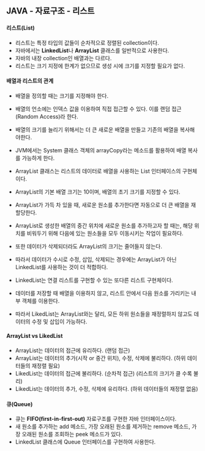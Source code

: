 ## JAVA - 자료구조 - 리스트

#### 리스트(List)

- 리스트는 특정 타입의 값들이 순차적으로 정렬된 collection이다.
- 자바에서는 **LinkedList**나 **ArrayList** 클래스를 일반적으로 사용한다.
- 자바의 내장 collection인 배열과는 다르다.
- 리스트는 크기 지정에 한계가 없으므로 생성 시에 크기를 지정할 필요가 없다.



#### 배열과 리스트의 관계

- 배열을 정의할 때는 크기를 지정해야 한다.
- 배열의 언소에는 인덱스 값을 이용하여 직접 접근할 수 있다. 이를 랜덤 접근(Random Access)라 한다.
- 배열의 크기를 늘리기 위해서는 더 큰 새로운 배열을 만들고 기존의 배열을 복사해야한다.
- JVM에서는 System 클래스 객체의 arrayCopy라는 메소드를 활용하여 배열 복사를 가능하게 한다.



- ArrayList 클래스는 리스트의 데이터로 배열을 사용하는 List 인터페이스의 구현체이다.
- ArrayList의 기본 배열 크기는 10이며, 배열의 초기 크기를 지정할 수 있다.
- ArrayList가 가득 차 있을 때, 새로운 원소를 추가한다면 자동으로 더 큰 배열을 재할당한다.
- ArrayList로 생성한 배열의 중간 위치에 새로운 원소를 추가하고자 할 때는, 해당 위치를 비워두기 위해 다음에 있는 원소들을 모두 이동시키는 작업이 필요하다.
- 또한 데이터가 삭제되더라도 ArrayList의 크기는 줄어들지 않는다.
- 따라서 데이터가 수시로 수정, 삽입, 삭제되는 경우에는 ArrayList가 아닌 LinkedList를 사용하는 것이 더 적합하다.



- LinkedList는 연결 리스트를 구현할 수 있는 또다른 리스트 구현체이다.
- 데이터를 저장할 때 배열을 이용하지 않고, 리스트 안에서 다음 원소를 가리키는 내부 객체를 이용한다.
- 따라서 LikedList는 ArrayList와는 달리, 모든 하위 원소들을 재정렬하지 않고도 데이터의 수정 및 삽입이 가능하다.





#### ArrayList vs LikedList

- ArrayList는 데이터의 접근에 유리하다. (랜덤 접근)
- ArrayList는 데이터의 추가(시작 or 중간 위치), 수정, 삭제에 불리하다. (하위 데이터들의 재정렬 필요)
- LikedList는 데이터의 접근에 불리하다. (순차적 접근) (리스트의 크기가 클 수록 불리)
- LikedList는 데이터의 추가, 수정, 삭제에 유리하다. (하위 데이터들의 재정렬 없음)



#### 큐(Queue)

- 큐는 **FIFO(first-in-first-out)** 자료구조를 구현한 자바 인터페이스이다.
- 새 원소를 추가하는 add 메소드, 가장 오래된 원소를 제거하는 remove 메소드, 가장 오래된 원소를 조회하는 peek 메소드가 있다.
- LinkedList 클래스에 Queue 인터페이스를 구현하여 사용한다.